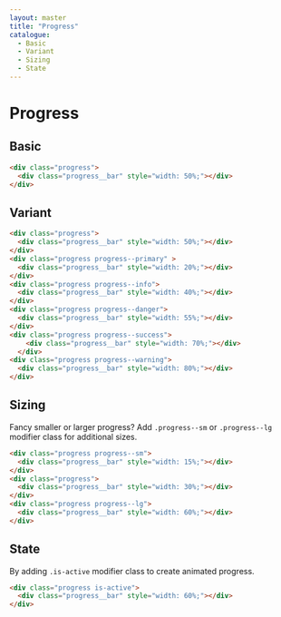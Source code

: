 ```yaml
---
layout: master
title: "Progress"
catalogue:
  - Basic
  - Variant
  - Sizing
  - State
---
```


# Progress

## Basic

<section class="snippet">
  <div class="snippet__preview">
    <div class="progress">
      <div class="progress__bar" style="width: 50%;"></div>
    </div>
  </div>
  <div class="snippet__source">

```html
<div class="progress">
  <div class="progress__bar" style="width: 50%;"></div>
</div>
```

  </div>
</section>

## Variant

<section class="snippet">
  <div class="snippet__preview">
    <div class="progress progress--primary mb-6">
      <div class="progress__bar" style="width: 20%;"></div>
    </div>
    <div class="progress progress--info mb-6">
      <div class="progress__bar" style="width: 30%;"></div>
    </div>
    <div class="progress mb-6">
      <div class="progress__bar" style="width: 40%;"></div>
    </div>
    <div class="progress progress--danger mb-6">
      <div class="progress__bar" style="width: 50%;"></div>
    </div>
    <div class="progress progress--success mb-6">
      <div class="progress__bar" style="width: 60%;"></div>
    </div>
    <div class="progress progress--warning">
      <div class="progress__bar" style="width: 70%;"></div>
    </div>
  </div>
  <div class="snippet__source">

```html
<div class="progress">
  <div class="progress__bar" style="width: 50%;"></div>
</div>
<div class="progress progress--primary" >
  <div class="progress__bar" style="width: 20%;"></div>
</div>
<div class="progress progress--info">
  <div class="progress__bar" style="width: 40%;"></div>
</div>
<div class="progress progress--danger">
  <div class="progress__bar" style="width: 55%;"></div>
</div>
<div class="progress progress--success">
    <div class="progress__bar" style="width: 70%;"></div>
  </div>
<div class="progress progress--warning">
  <div class="progress__bar" style="width: 80%;"></div>
</div>
```

  </div>
</section>

## Sizing
Fancy smaller or larger progress? Add `.progress--sm` or `.progress--lg` modifier class for additional sizes.

<section class="snippet">
  <div class="snippet__preview">
    <div class="progress progress--sm mb-6">
      <div class="progress__bar" style="width: 15%;"></div>
    </div>
    <div class="progress mb-6">
      <div class="progress__bar" style="width: 30%;"></div>
    </div>
    <div class="progress progress--lg">
      <div class="progress__bar" style="width: 60%;"></div>
    </div>
  </div>
  <div class="snippet__source">

```html
<div class="progress progress--sm">
  <div class="progress__bar" style="width: 15%;"></div>
</div>
<div class="progress">
  <div class="progress__bar" style="width: 30%;"></div>
</div>
<div class="progress progress--lg">
  <div class="progress__bar" style="width: 60%;"></div>
</div>
```

  </div>
</section>

## State
By adding `.is-active` modifier class to create animated progress.

<section class="snippet">
  <div class="snippet__preview">
    <div class="progress is-active">
      <div class="progress__bar" style="width: 60%;"></div>
    </div>
  </div>
  <div class="snippet__source">

```html
<div class="progress is-active">
  <div class="progress__bar" style="width: 60%;"></div>
</div>
```

  </div>
</section>

